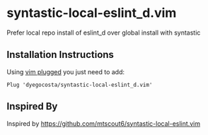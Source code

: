 # syntastic-local-eslint_d.vim

Prefer local repo install of eslint_d over global install with syntastic

Installation Instructions
-------------------------

Using [vim plugged](https://github.com/junegunn/vim-plug) you just need to add:

```
Plug 'dyegocosta/syntastic-local-eslint_d.vim'
```

Inspired By
-----------

Inspired by https://github.com/mtscout6/syntastic-local-eslint.vim
